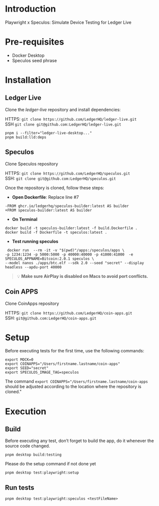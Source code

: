 # Introduction

Playwright x Speculos: Simulate Device Testing for Ledger Live

# Pre-requisites

- Docker Desktop
- Speculos seed phrase

# Installation

## Ledger Live

Clone the _ledger-live_ repository and install dependencies:

HTTPS: `git clone https://github.com/LedgerHQ/ledger-live.git`  
SSH `git clone git@github.com:LedgerHQ/ledger-live.git`

```
pnpm i --filter="ledger-live-desktop..."
pnpm build:lld:deps
```

## Speculos

Clone Speculos repository

HTTPS: `git clone https://github.com/LedgerHQ/speculos.git`  
SSH: `git clone git@github.com:LedgerHQ/speculos.git`

Once the repository is cloned, follow these steps:

- **Open Dockerfile**: Replace line #7

```
-FROM ghcr.io/ledgerhq/speculos-builder:latest AS builder
+FROM speculos-builder:latest AS builder
```

- **On Terminal**

```
docker build -t speculos-builder:latest -f build.Dockerfile .
docker build -f Dockerfile -t speculos:latest .
```

- **Test running speculos**

```
 docker run  --rm -it -v "$(pwd)"/apps:/speculos/apps \
-p 1234:1234 -p 5000:5000 -p 40000:40000 -p 41000:41000  -e SPECULOS_APPNAME=Bitcoin:2.0.1 speculos \
--model nanos ./apps/btc.elf --sdk 2.0 --seed "secret" --display headless --apdu-port 40000
```

> 💡 **Make sure AirPlay is disabled on Macs to avoid port conflicts.**

## Coin APPS

Clone CoinApps repository

HTTPS: `git clone https://github.com/LedgerHQ/coin-apps.git`  
SSH: `git@github.com:LedgerHQ/coin-apps.git`

# Setup

Before executing tests for the first time, use the following commands:

```
export MOCK=0
export COINAPPS="/Users/firstname.lastname/coin-apps"
export SEED="secret"
export SPECULOS_IMAGE_TAG=speculos
```

The command `export COINAPPS="/Users/firstname.lastname/coin-apps` should be adjusted according to the location where the repository is cloned."

# Execution

## Build

Before executing any test, don’t forget to build the app, do it whenever the source code changed.

```
pnpm desktop build:testing
```

Please do the setup command if not done yet

```
pnpm desktop test:playwright:setup
```

## Run tests

```
pnpm desktop test:playwright:speculos <testFileName>
```

